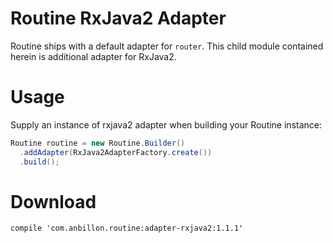 
Routine RxJava2 Adapter
==================

Routine ships with a default adapter for `router`. This child module contained herein is additional adapter for RxJava2.


Usage
====
Supply an instance of rxjava2 adapter when building your Routine instance:
```java
Routine routine = new Routine.Builder()
  .addAdapter(RxJava2AdapterFactory.create())
  .build();
```


Download
=======
	compile 'com.anbillon.routine:adapter-rxjava2:1.1.1'